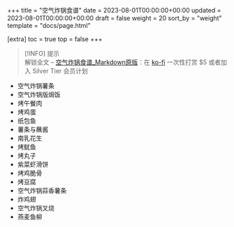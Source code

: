 +++
title = "空气炸锅食谱"
date = 2023-08-01T00:00:00+00:00
updated = 2023-08-01T00:00:00+00:00
draft = false
weight = 20
sort_by = "weight"
template = "docs/page.html"

[extra]
toc = true
top = false
+++

>[!INFO] 提示  
> 解锁全文 – [空气炸锅食谱_Markdown原版](https://ko-fi.com/post/%E7%A9%BA%E6%B0%94%E7%82%B8%E9%94%85%E9%A3%9F%E8%B0%B1Markdown%E5%8E%9F%E7%89%88-B0B3JY5X5)：在 [ko-fi](https://ko-fi.com/crabcracker) 一次性打赏 $5 或者加入 Silver Tier 会员计划

- 空气炸锅薯条
- 空气炸锅版焗饭
- 烤午餐肉
- 烤鸡蛋
- 纸包鱼
- 薯条与蘸酱
- 南乳花生
- 烤鱿鱼
- 烤丸子
- 紫菜虾滑饼
- 烤鸡脆骨
- 烤豆腐
- 空气炸锅蒜香薯条
- 炸鸡翅
- 空气炸锅叉烧
- 燕麦鱼柳
